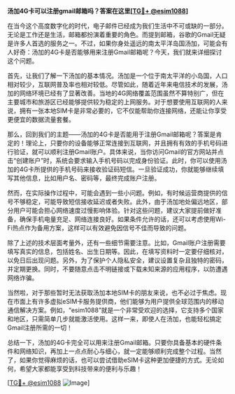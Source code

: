 **汤加4G卡可以注册gmail邮箱吗？答案在这里[[TG💪+ @esim1088](https://t.me/s/esim1088)]**

在当今这个高度数字化的时代，电子邮件已经成为我们生活中不可或缺的一部分。无论是工作还是生活，邮箱都扮演着重要的角色。而提到邮箱，谷歌的Gmail无疑是许多人首选的服务之一。不过，如果你身处遥远的南太平洋岛国汤加，可能会有人好奇：汤加的4G卡是否能够用来注册Gmail邮箱呢？今天，我们就来详细探讨这个问题。

首先，让我们了解一下汤加的基本情况。汤加是一个位于南太平洋的小岛国，人口相对较少，互联网普及率也相对较低。尽管如此，随着近年来电信技术的发展，汤加的网络环境已经有了显著改善。当地的4G网络覆盖范围虽然不算特别广，但在主要城市和旅游区已经能够提供较为稳定的上网服务。对于想要使用互联网的人来说，拥有一张本地SIM卡是非常必要的，它不仅能帮助你连接网络，还能让你享受更便宜的数据流量套餐。

那么，回到我们的主题——汤加的4G卡是否能用于注册Gmail邮箱呢？答案是肯定的！理论上，只要你的设备能够正常连接到互联网，并且拥有有效的手机号码进行验证，就可以顺利注册Gmail账户。具体来说，当你访问Gmail的官方网站并点击“创建账户”时，系统会要求输入手机号码以完成身份验证。此时，你可以使用汤加的4G卡所提供的手机号码来接收验证码短信。一旦验证成功，你就能够继续填写其他信息，比如用户名、密码等，最终完成账户注册。

然而，在实际操作过程中，可能会遇到一些小问题。例如，有时候运营商提供的信号不够稳定，可能导致短信接收延迟或者失败。此外，由于汤加地处偏远地区，部分用户可能会担心网络速度过慢影响体验。针对这些问题，建议大家提前做好准备，确保手机电量充足、网络连接良好。如果条件允许的话，还可以考虑使用Wi-Fi热点作为备用方案，这样可以有效避免因信号不佳而导致的问题。

除了上述的技术层面考量外，还有一些细节需要注意。比如，Gmail账户注册需要填写真实的信息，包括姓名、出生日期等。因此，在填写资料时一定要仔细核对，以免日后出现问题。另外，为了保护个人隐私安全，建议设置复杂且独特的密码，并定期更换。同时，不要随意点击不明链接或下载未知来源的应用程序，以防遭遇网络诈骗。

当然啦，对于那些暂时无法获取汤加本地SIM卡的朋友来说，也不必过于焦虑。现在市面上有许多虚拟eSIM卡服务提供商，他们能够为用户提供全球范围内的移动通信解决方案。例如，“esim1088”就是一个非常受欢迎的选择，它支持多个国家和地区，只需简单几步就能激活使用。这样一来，即使人在汤加，也能轻松搞定Gmail注册所需的一切！

总结一下，汤加的4G卡完全可以用来注册Gmail邮箱。只要你具备基本的硬件条件和网络知识，再加上一点点耐心与细心，就一定能够顺利完成整个过程。当然了，如果你觉得麻烦的话，也可以尝试借助eSIM卡这种更加便捷的方式。无论如何，希望大家都能享受到科技带来的便利与乐趣！

[[TG💪+ @esim1088](https://t.me/s/esim1088) ![Image](https://i.postimg.cc/4NQfJmqS/Snipaste-2025-05-13-00-14-12.png)]